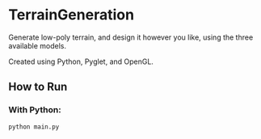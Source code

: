 # TerrainGeneration

Generate low-poly terrain, and design it however you like, using the three available models.

Created using Python, Pyglet, and OpenGL.

## How to Run
### With Python:
```
python main.py
```
